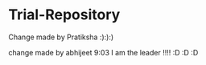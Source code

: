 Trial-Repository
================

Change made by Pratiksha :):):)

change made by abhijeet 9:03
I am the leader !!!! :D :D :D
